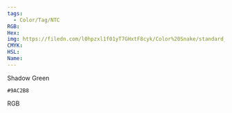 ```yaml
---
tags:
  - Color/Tag/NTC
RGB:
Hex:
img: https://filedn.com/l0hpzxl1f01yT7GHxtF8cyk/Color%20Snake/standard_csv_to_svg//9AC2B8.svg
CMYK:
HSL:
Name:
---
```

Shadow Green
```palette
#9AC2B8
```
RGB
